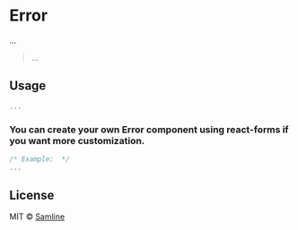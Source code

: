 # Error

...

> ...

## Usage

```jsx
...
```

### You can create your own Error component using react-forms if you want more customization.

```js
/* Example:  */
...
```

## License

MIT © [Samline](https://github.com/samline)
